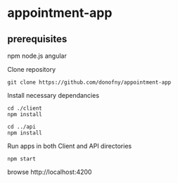 # appointment-app
## prerequisites
npm
node.js
angular

Clone repository
```
git clone https://github.com/donofny/appointment-app
```

Install necessary dependancies
```
cd ./client
npm install

cd ../api
npm install
```

Run apps in both Client and API directories
```
npm start
```

browse http://localhost:4200
